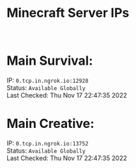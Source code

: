 
# Minecraft Server IPs

</br><h1>Main Survival:</h1>IP: `0.tcp.in.ngrok.io:12928` </br> Status: `Available Globally` </br> Last Checked: Thu Nov 17 22:47:35 2022
</br><h1>Main Creative:</h1>IP: `0.tcp.in.ngrok.io:13752` </br> Status: `Available Globally` </br> Last Checked: Thu Nov 17 22:47:35 2022
